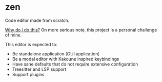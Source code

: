 # zen

Code editor made from scratch.

[Why do I do this?](https://www.youtube.com/watch?v=_oNgyUAEv0Q)
On more serious note, this project is a personal challenge of mine.

This editor is expected to:

 - Be standalone application (GUI application)
 - Be a modal editor with Kakoune inspired keybindings
 - Have sane defaults that do not require extensive configuration
 - Treesitter and LSP support
 - Support plugins

